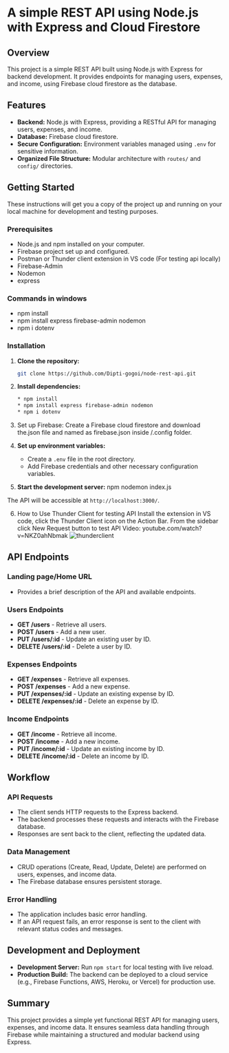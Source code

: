  # A simple REST API using Node.js with Express and Cloud Firestore 

## Overview
This project is a simple REST API built using Node.js with Express for backend development. It provides endpoints for managing users, expenses, and income, using Firebase cloud firestore as the database.

## Features

- **Backend:** Node.js with Express, providing a RESTful API for managing users, expenses, and income.
- **Database:** Firebase cloud firestore.
- **Secure Configuration:** Environment variables managed using `.env` for sensitive information.
- **Organized File Structure:** Modular architecture with `routes/` and `config/` directories.

## Getting Started
These instructions will get you a copy of the project up and running on your local machine for development and testing purposes.

### Prerequisites

   * Node.js and npm installed on your computer.
   * Firebase project set up and configured.
   * Postman or Thunder client extension in VS code (For testing api locally)
   * Firebase-Admin
   * Nodemon
   * express

### Commands in windows
   * npm install
   * npm install express firebase-admin nodemon
   * npm i dotenv

### Installation

1. **Clone the repository:**
    ```bash
    git clone https://github.com/Dipti-gogoi/node-rest-api.git
     ```

2. **Install dependencies:**
   ```bash
   * npm install
   * npm install express firebase-admin nodemon
   * npm i dotenv
    ```
3. Set up Firebase:
   Create a Firebase cloud firestore and download the.json file and named as firebase.json inside /.config folder.

4. **Set up environment variables:**
   - Create a `.env` file in the root directory.
   - Add Firebase credentials and other necessary configuration variables.

5. **Start the development server:**
   npm nodemon index.js

The API will be accessible at `http://localhost:3000/`.

6. How to Use Thunder Client for testing API
Install the extension in VS code, click the Thunder Client icon on the Action Bar.
From the sidebar click New Request button to test API
Video: youtube.com/watch?v=NKZ0ahNbmak
![thunderclient](https://github.com/user-attachments/assets/395dda9a-f728-4c10-a012-85bd1d7dbdc3)


## API Endpoints

### Landing page/Home URL
- Provides a brief description of the API and available endpoints.

### Users Endpoints
- **GET /users** - Retrieve all users.
- **POST /users** - Add a new user.
- **PUT /users/:id** - Update an existing user by ID.
- **DELETE /users/:id** - Delete a user by ID.

### Expenses Endpoints
- **GET /expenses** - Retrieve all expenses.
- **POST /expenses** - Add a new expense.
- **PUT /expenses/:id** - Update an existing expense by ID.
- **DELETE /expenses/:id** - Delete an expense by ID.

### Income Endpoints
- **GET /income** - Retrieve all income.
- **POST /income** - Add a new income.
- **PUT /income/:id** - Update an existing income by ID.
- **DELETE /income/:id** - Delete an income by ID.

## Workflow
### API Requests
- The client sends HTTP requests to the Express backend.
- The backend processes these requests and interacts with the Firebase database.
- Responses are sent back to the client, reflecting the updated data.

### Data Management
- CRUD operations (Create, Read, Update, Delete) are performed on users, expenses, and income data.
- The Firebase database ensures persistent storage.

### Error Handling
- The application includes basic error handling.
- If an API request fails, an error response is sent to the client with relevant status codes and messages.

## Development and Deployment
- **Development Server:** Run `npm start` for local testing with live reload.
- **Production Build:** The backend can be deployed to a cloud service (e.g., Firebase Functions, AWS, Heroku, or Vercel) for production use.

## Summary
This project provides a simple yet functional REST API for managing users, expenses, and income data. It ensures seamless data handling through Firebase while maintaining a structured and modular backend using Express.


